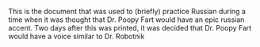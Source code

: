 This is the document that was used to (briefly) practice Russian during a time when it was thought that Dr. Poopy Fart would have an epic russian accent. Two days after this was printed, it was decided that Dr. Poopy Fart would have a voice similar to Dr. Robotnik
